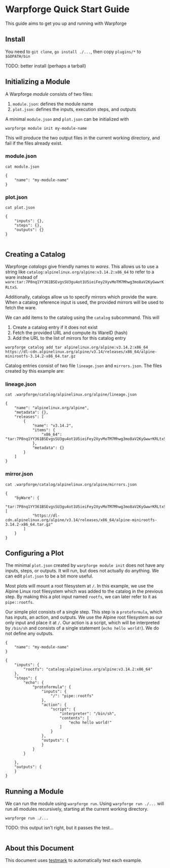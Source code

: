 # Warpforge Quick Start Guide

This guide aims to get you up and running with Warpforge

## Install

You need to `git clone`, `go install ./...`, then copy `plugins/*` to `$GOPATH/bin`

TODO: better install (perhaps a tarball)

## Initializing a Module

A Warpforge *module* consists of two files: 
1. `module.json`: defines the module name
2. `plot.json`: defines the inputs, execution steps, and outputs

A minimal `module.json` and `plot.json` can be initialized with

[testmark]:# (quickstart/module-init/script)
```
warpforge module init my-module-name
```

This will produce the two output files in the current working directory, and
fail if the files already exist.

### module.json
[testmark]:# (quickstart/module-init/then-check-module/script)
```
cat module.json
```

[testmark]:# (quickstart/module-init/then-check-module/output)
```
{
	"name": "my-module-name"
}
```

### plot.json
[testmark]:# (quickstart/module-init/then-check-plot/script)
```
cat plot.json
```

[testmark]:# (quickstart/module-init/then-check-plot/output)
```
{
	"inputs": {},
	"steps": {},
	"outputs": {}
}
```

[testmark]:# (quickstart/module-init/fs/placeholder-so-we-exec-in-a-temp-dir)
```
```

## Creating a Catalog

Warpforge *catalogs* give friendly names to *wares*. This allows us to use a string like
`catalog:alpinelinux.org/alpine:v3.14.2:x86_64` to refer to a ware instead of 
`ware:tar:7P8nq1YY361BSEvgsSU3gu4ot1U5ieiFey2XyvMoTM7Mhwg3mo8aV2KyGwwrKRLtxS`.

Additionally, catalogs allow us to specify mirrors which provide the ware. When a catalog
reference input is used, the provided mirrors will be used to fetch the ware.

We can add items to the catalog using the `catalog` subcommand. This will
1. Create a catalog entry if it does not exist
2. Fetch the provided URL and compute its WareID (hash)
3. Add the URL to the list of mirrors for this catalog entry

[testmark]:# (quickstart/script)
```
warpforge catalog add tar alpinelinux.org/alpine:v3.14.2:x86_64 https://dl-cdn.alpinelinux.org/alpine/v3.14/releases/x86_64/alpine-minirootfs-3.14.2-x86_64.tar.gz
```

Catalog entries consist of two file `lineage.json` and `mirrors.json`. The files created
by this example are:

### lineage.json
[testmark]:# (quickstart/then-check-lineage/script)
```
cat .warpforge/catalog/alpinelinux.org/alpine/lineage.json
```

[testmark]:# (quickstart/then-check-lineage/output)
```
{
	"name": "alpinelinux.org/alpine",
	"metadata": {},
	"releases": [
		{
			"name": "v3.14.2",
			"items": {
				"x86_64": "tar:7P8nq1YY361BSEvgsSU3gu4ot1U5ieiFey2XyvMoTM7Mhwg3mo8aV2KyGwwrKRLtxS"
			},
			"metadata": {}
		}
	]
}
```

### mirror.json
[testmark]:# (quickstart/then-check-mirrors/script)
```
cat .warpforge/catalog/alpinelinux.org/alpine/mirrors.json
```

[testmark]:# (quickstart/then-check-mirrors/output)
```
{
	"byWare": {
		"tar:7P8nq1YY361BSEvgsSU3gu4ot1U5ieiFey2XyvMoTM7Mhwg3mo8aV2KyGwwrKRLtxS": [
			"https://dl-cdn.alpinelinux.org/alpine/v3.14/releases/x86_64/alpine-minirootfs-3.14.2-x86_64.tar.gz"
		]
	}
}
```

## Configuring a Plot

The minimal `plot.json` created by `warpforge module init` does not have any inputs, steps,
or outputs. It will run, but does not actually do anything. We can edit `plot.json` to 
be a bit more useful.

Most plots will mount a root filesystem at `/`. In this example, we use the Alpine Linux root filesystem which was added to the catalog in the previous step. By making this a plot input named `rootfs`, we can later refer to it as `pipe::rootfs`.

Our simple plot consists of a single step. This step is a `protoformula`, which has inputs, an action, and outputs. We use the Alpine root filesystem as our only input and place it at `/`. Our action is a script, which will be interpreted by `/bin/sh` and consists of a single statement (`echo hello world!`). We do not define any outputs.

[testmark]:# (quickstart/fs/module.json)
```
{
    "name": "my-module-name"
}
```

[testmark]:# (quickstart/fs/plot.json)
```
{
	"inputs": {
		"rootfs": "catalog:alpinelinux.org/alpine:v3.14.2:x86_64"
	},
	"steps": {
		"echo": {
			"protoformula": {
				"inputs": {
					"/": "pipe::rootfs"
				},
				"action": {
					"script": {
                        "interpreter": "/bin/sh",
						"contents": [
							"echo hello world!"
						]
					}
				},
				"outputs": {
				}
			}
		}

	},
	"outputs": {
	}
}
```

## Running a Module

We can run the module using `warpforge run`. Using `warpforge run ./...` will run all modules recursively, starting at the current working directory.

[testmark]:# (quickstart/then-run/sequence)
```
warpforge run ./...
```

TODO: this output isn't right, but it passes the test...

[testmark]:# (quickstart/then-run/output)
```
```

## About this Document

This document uses [testmark](https://github.com/warpfork/go-testmark) to automatically
test each example. 
